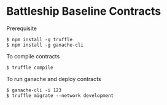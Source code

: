 # Battleship Baseline Contracts

Prerequisite
```
$ npm install -g truffle
$ npm install -g ganache-cli
```

To compile contracts
```
$ truffle compile
```

To run ganache and deploy contracts
```
$ ganache-cli -i 123
$ truffle migrate --network development
```